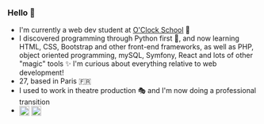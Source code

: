 ### Hello 👋

- I'm currently a web dev student at [O'Clock School](https://oclock.io/) :rocket:
- I discovered programming through Python first :snake:, and now learning HTML, CSS, Bootstrap and other front-end frameworks, as well as PHP, object oriented programming, mySQL, Symfony, React and lots of other "magic" tools :sparkles: I'm curious about everything relative to web development!
- 27, based in Paris :fr:
- I used to work in theatre production :performing_arts: and I'm now doing a professional transition
- <a href="https://www.linkedin.com/in/solenelivran/" target="blank"><img align="center" src="https://cdn.jsdelivr.net/npm/simple-icons@3.0.1/icons/linkedin.svg" alt="https://www.linkedin.com/in/solenelivran/" height="20" width="20" /></a> 
<a href="https://twitter.com/lily_solene" target="blank"><img align="center" src="https://cdn.jsdelivr.net/npm/simple-icons@3.0.1/icons/twitter.svg" alt="twitter @lily_solene" height="20" width="20" /></a>


<!--
**SoleneLivran/SoleneLivran** is a ✨ _special_ ✨ repository because its `README.md` (this file) appears on your GitHub profile.

Here are some ideas to get you started:

- 🔭 I’m currently working on ...
- 🌱 I’m currently learning ...
- 👯 I’m looking to collaborate on ...
- 🤔 I’m looking for help with ...
- 💬 Ask me about ...
- 📫 How to reach me: ...
- 😄 Pronouns: ...
- ⚡ Fun fact: ...
-->
